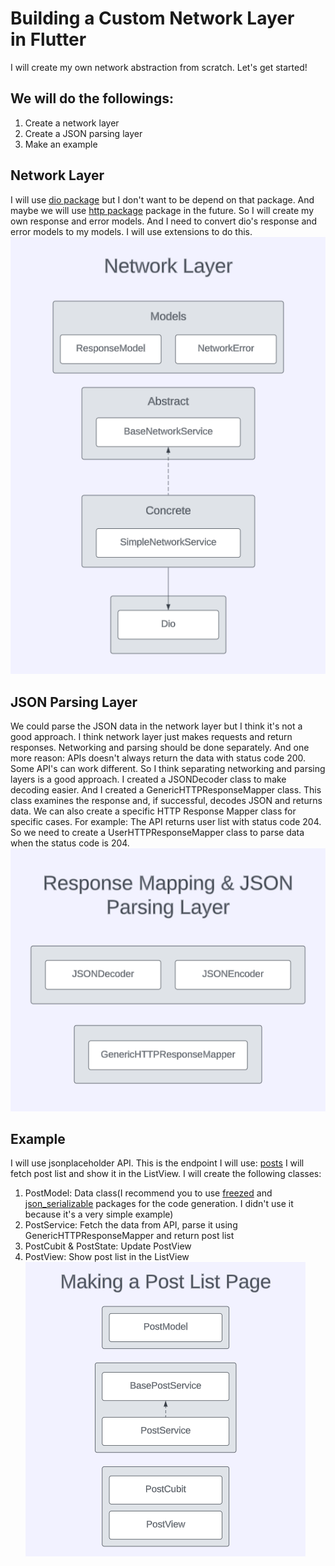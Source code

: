 # Building a Custom Network Layer in Flutter
I will create my own network abstraction from scratch. Let's get started!

## We will do the followings:
1. Create a network layer
2. Create a JSON parsing layer
3. Make an example

## Network Layer
I will use  [dio package](https://pub.dev/packages/dio) but I don't want to be depend on that package. And maybe we will use [http package](https://pub.dev/packages/http) package in the future. So I will create my own response and error models. And I need to convert dio's response and error models to my models. I will use extensions to do this.<br/>
![Network layer diagram](images/network-layer.png)

## JSON Parsing Layer
We could parse the JSON data in the network layer but I think it's not a good approach. I think network layer just makes requests and return responses. Networking and parsing should be done separately.
And one more reason: APIs doesn't always return the data with status code 200. Some API's can work different. So I think separating networking and parsing layers is a good approach.
I created a JSONDecoder class to make decoding easier. And I created a GenericHTTPResponseMapper class. This class examines the response and, if successful, decodes JSON and returns data.
We can also create a specific HTTP Response Mapper class for specific cases. For example: The API returns user list with status code 204. So we need to create a UserHTTPResponseMapper class to parse data when the status code is 204.<br/>
![JSON parsing layer diagram](images/parsing-layer.png)

## Example
I will use jsonplaceholder API. This is the endpoint I will use: [posts](https://jsonplaceholder.typicode.com/posts)
I will fetch post list and show it in the ListView.
I will create the following classes:
1. PostModel: Data class(I recommend you to use [freezed](https://pub.dev/packages/freezed) and [json_serializable](https://pub.dev/packages/json_serializable) packages for the code generation. I didn't use it because it's a very simple example)
2. PostService: Fetch the data from API, parse it using GenericHTTPResponseMapper and return post list
3. PostCubit & PostState: Update PostView
4. PostView: Show post list in the ListView<br/>
![Post list page diagram](images/post-list-page.png)

